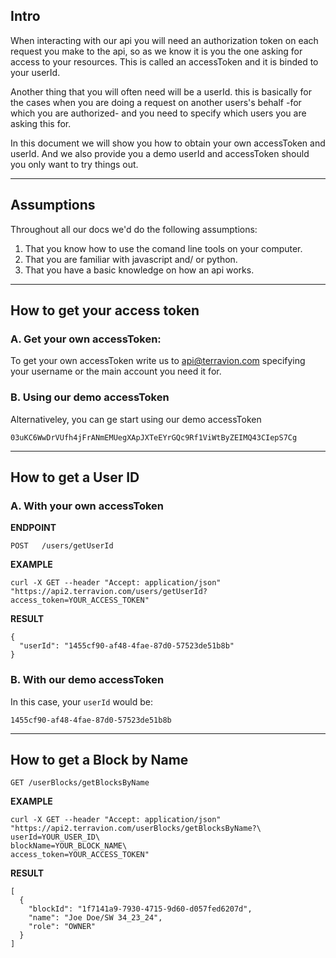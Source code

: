 ## Intro

When interacting with our api you will need an authorization token on each request you make to the api, so as we know it is you the one asking for access to your resources. This is called an accessToken and it is binded to your userId.

Another thing that you will often need will be a userId. this is basically for the cases when you are doing a request on another users's behalf -for which you are authorized- and you need to specify which users you are asking this for.

In this document we will show you how to obtain your own accessToken and userId. And we also provide you a demo userId and accessToken should you only want to try things out.

---
## Assumptions

Throughout all our docs we'd do the following assumptions:

1. That you know how to use the comand line tools on your computer.
2. That you are familiar with javascript and/ or python.
3. That you have a basic knowledge on how an api works.

---
## How to get your access token

### A. Get your own accessToken:

To get your own accessToken write us to api@terravion.com specifying your username or the main account you need it for.

### B. Using our demo accessToken

Alternativeley, you can ge start using our demo accessToken

```
03uKC6WwDrVUfh4jFrANmEMUegXApJXTeEYrGQc9Rf1ViWtByZEIMQ43CIepS7Cg
```

---
## How to get a User ID

### A. With your own accessToken

**ENDPOINT**

`POST   /users/getUserId`

**EXAMPLE**
```
curl -X GET --header "Accept: application/json" "https://api2.terravion.com/users/getUserId?access_token=YOUR_ACCESS_TOKEN"
```

**RESULT**

```
{
  "userId": "1455cf90-af48-4fae-87d0-57523de51b8b"
}
```

### B. With our demo accessToken 

In this case, your `userId` would be:

```
1455cf90-af48-4fae-87d0-57523de51b8b
```
---
## How to get a Block by Name

`GET /userBlocks/getBlocksByName`

**EXAMPLE**
```
curl -X GET --header "Accept: application/json" "https://api2.terravion.com/userBlocks/getBlocksByName?\
userId=YOUR_USER_ID\
blockName=YOUR_BLOCK_NAME\
access_token=YOUR_ACCESS_TOKEN"
``` 
**RESULT**
```
[
  {
    "blockId": "1f7141a9-7930-4715-9d60-d057fed6207d",
    "name": "Joe Doe/SW 34_23_24",
    "role": "OWNER"
  }
]
```
